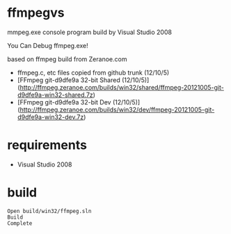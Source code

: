 # ffmpegvs

mmpeg.exe console program build by Visual Studio 2008

You Can Debug ffmpeg.exe!

based on ffmpeg build from Zeranoe.com 
* ffmpeg.c, etc files copied from github trunk (12/10/5)
* [FFmpeg git-d9dfe9a 32-bit Shared (12/10/5)] (http://ffmpeg.zeranoe.com/builds/win32/shared/ffmpeg-20121005-git-d9dfe9a-win32-shared.7z)
* [FFmpeg git-d9dfe9a 32-bit Dev (12/10/5)] (http://ffmpeg.zeranoe.com/builds/win32/dev/ffmpeg-20121005-git-d9dfe9a-win32-dev.7z)

# requirements

* Visual Studio 2008


# build

	Open build/win32/ffmpeg.sln
 	Build
	Complete
